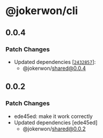 # @jokerwon/cli

## 0.0.4

### Patch Changes

- Updated dependencies [[`2432857`](https://github.com/jokerwon/monorepo-template/commit/24328578a5da05e714706d3ea0231afb33d6ab0e)]:
  - @jokerwon/shared@0.0.4

## 0.0.2

### Patch Changes

- ede45ed: make it work correctly
- Updated dependencies [ede45ed]
  - @jokerwon/shared@0.0.2
